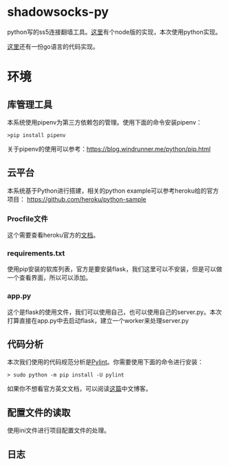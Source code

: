 # shadowsocks-py
python写的ss5连接翻墙工具。[这里](https://github.com/gavin-account/shadowsocks-over-websocket)有个node版的实现，本次使用python实现。

[这里](https://github.com/gwuhaolin/blog/issues/12)还有一份go语言的代码实现。

# 环境
## 库管理工具
本系统使用pipenv为第三方依赖包的管理。使用下面的命令安装pipenv：

```
>pip install pipenv
```

关于pipenv的使用可以参考：https://blog.windrunner.me/python/pip.html

## 云平台
本系统基于Python进行搭建，相关的python example可以参考heroku给的官方项目：
https://github.com/heroku/python-sample

### Procfile文件
这个需要查看heroku官方的[文档](https://devcenter.heroku.com/articles/procfile)。

### requirements.txt
使用pip安装的软库列表，官方是要安装flask，我们这里可以不安装，但是可以做一个查看界面，所以可以添加。

### app.py
这个是flask的使用文件，我们可以使用自己，也可以使用自己的server.py。本次打算直接在app.py中去启动flask，建立一个worker来处理server.py

## 代码分析
本次我们使用的代码规范分析是[Pylint](https://www.pylint.org/)。你需要使用下面的命令进行安装：
```
> sudo python -m pip install -U pylint
```

如果你不想看官方英文文档，可以阅读[这篇](https://www.ibm.com/developerworks/cn/linux/l-cn-pylint/)中文博客。

## 配置文件的读取
使用ini文件进行项目配置文件的处理。

## 日志

